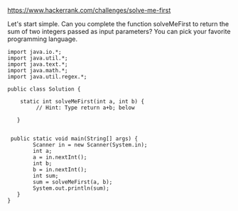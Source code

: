 https://www.hackerrank.com/challenges/solve-me-first

Let's start simple. Can you complete the function solveMeFirst to return the sum of two integers passed as input parameters? You can pick your favorite programming language.

```
import java.io.*;
import java.util.*;
import java.text.*;
import java.math.*;
import java.util.regex.*;

public class Solution {

    static int solveMeFirst(int a, int b) {
         // Hint: Type return a+b; below 

   }

   
 public static void main(String[] args) {
        Scanner in = new Scanner(System.in);
        int a;
        a = in.nextInt();
        int b;
        b = in.nextInt();
        int sum;
        sum = solveMeFirst(a, b);
        System.out.println(sum);
   }
}

```